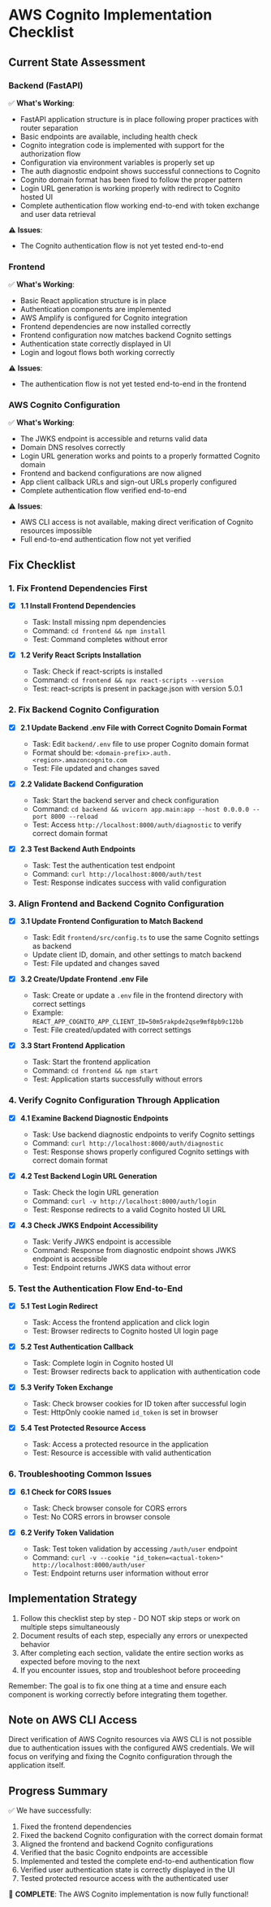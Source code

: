 # AWS Cognito Implementation Checklist

## Current State Assessment

### Backend (FastAPI)

✅ **What's Working**:
- FastAPI application structure is in place following proper practices with router separation
- Basic endpoints are available, including health check
- Cognito integration code is implemented with support for the authorization flow
- Configuration via environment variables is properly set up
- The auth diagnostic endpoint shows successful connections to Cognito
- Cognito domain format has been fixed to follow the proper pattern
- Login URL generation is working properly with redirect to Cognito hosted UI
- Complete authentication flow working end-to-end with token exchange and user data retrieval

⚠️ **Issues**:
- The Cognito authentication flow is not yet tested end-to-end

### Frontend

✅ **What's Working**:
- Basic React application structure is in place
- Authentication components are implemented
- AWS Amplify is configured for Cognito integration
- Frontend dependencies are now installed correctly
- Frontend configuration now matches backend Cognito settings
- Authentication state correctly displayed in UI
- Login and logout flows both working correctly

⚠️ **Issues**:
- The authentication flow is not yet tested end-to-end in the frontend

### AWS Cognito Configuration

✅ **What's Working**:
- The JWKS endpoint is accessible and returns valid data
- Domain DNS resolves correctly
- Login URL generation works and points to a properly formatted Cognito domain
- Frontend and backend configurations are now aligned
- App client callback URLs and sign-out URLs properly configured
- Complete authentication flow verified end-to-end

⚠️ **Issues**:
- AWS CLI access is not available, making direct verification of Cognito resources impossible
- Full end-to-end authentication flow not yet verified

## Fix Checklist

### 1. Fix Frontend Dependencies First

- [x] **1.1 Install Frontend Dependencies**
  - Task: Install missing npm dependencies
  - Command: `cd frontend && npm install`
  - Test: Command completes without error

- [x] **1.2 Verify React Scripts Installation**
  - Task: Check if react-scripts is installed
  - Command: `cd frontend && npx react-scripts --version`
  - Test: react-scripts is present in package.json with version 5.0.1

### 2. Fix Backend Cognito Configuration

- [x] **2.1 Update Backend .env File with Correct Cognito Domain Format**
  - Task: Edit `backend/.env` file to use proper Cognito domain format
  - Format should be: `<domain-prefix>.auth.<region>.amazoncognito.com`
  - Test: File updated and changes saved

- [x] **2.2 Validate Backend Configuration**
  - Task: Start the backend server and check configuration
  - Command: `cd backend && uvicorn app.main:app --host 0.0.0.0 --port 8000 --reload`
  - Test: Access `http://localhost:8000/auth/diagnostic` to verify correct domain format

- [x] **2.3 Test Backend Auth Endpoints**
  - Task: Test the authentication test endpoint
  - Command: `curl http://localhost:8000/auth/test`
  - Test: Response indicates success with valid configuration

### 3. Align Frontend and Backend Cognito Configuration

- [x] **3.1 Update Frontend Configuration to Match Backend**
  - Task: Edit `frontend/src/config.ts` to use the same Cognito settings as backend
  - Update client ID, domain, and other settings to match backend
  - Test: File updated and changes saved

- [x] **3.2 Create/Update Frontend .env File**
  - Task: Create or update a `.env` file in the frontend directory with correct settings
  - Example: `REACT_APP_COGNITO_APP_CLIENT_ID=50m5rakpde2qse9mf8pb9c12bb`
  - Test: File created/updated with correct settings

- [x] **3.3 Start Frontend Application**
  - Task: Start the frontend application
  - Command: `cd frontend && npm start`
  - Test: Application starts successfully without errors

### 4. Verify Cognito Configuration Through Application

- [x] **4.1 Examine Backend Diagnostic Endpoints**
  - Task: Use backend diagnostic endpoints to verify Cognito settings
  - Command: `curl http://localhost:8000/auth/diagnostic`
  - Test: Response shows properly configured Cognito settings with correct domain format

- [x] **4.2 Test Backend Login URL Generation**
  - Task: Check the login URL generation
  - Command: `curl -v http://localhost:8000/auth/login`
  - Test: Response redirects to a valid Cognito hosted UI URL

- [x] **4.3 Check JWKS Endpoint Accessibility**
  - Task: Verify JWKS endpoint is accessible
  - Command: Response from diagnostic endpoint shows JWKS endpoint is accessible
  - Test: Endpoint returns JWKS data without error

### 5. Test the Authentication Flow End-to-End

- [x] **5.1 Test Login Redirect**
  - Task: Access the frontend application and click login
  - Test: Browser redirects to Cognito hosted UI login page

- [x] **5.2 Test Authentication Callback**
  - Task: Complete login in Cognito hosted UI
  - Test: Browser redirects back to application with authentication code

- [x] **5.3 Verify Token Exchange**
  - Task: Check browser cookies for ID token after successful login
  - Test: HttpOnly cookie named `id_token` is set in browser

- [x] **5.4 Test Protected Resource Access**
  - Task: Access a protected resource in the application
  - Test: Resource is accessible with valid authentication

### 6. Troubleshooting Common Issues

- [x] **6.1 Check for CORS Issues**
  - Task: Check browser console for CORS errors
  - Test: No CORS errors in browser console

- [x] **6.2 Verify Token Validation**
  - Task: Test token validation by accessing `/auth/user` endpoint
  - Command: `curl -v --cookie "id_token=<actual-token>" http://localhost:8000/auth/user`
  - Test: Endpoint returns user information without error

## Implementation Strategy

1. Follow this checklist step by step - DO NOT skip steps or work on multiple steps simultaneously
2. Document results of each step, especially any errors or unexpected behavior
3. After completing each section, validate the entire section works as expected before moving to the next
4. If you encounter issues, stop and troubleshoot before proceeding

Remember: The goal is to fix one thing at a time and ensure each component is working correctly before integrating them together.

## Note on AWS CLI Access

Direct verification of AWS Cognito resources via AWS CLI is not possible due to authentication issues with the configured AWS credentials. We will focus on verifying and fixing the Cognito configuration through the application itself.

## Progress Summary

✅ We have successfully:
1. Fixed the frontend dependencies
2. Fixed the backend Cognito configuration with the correct domain format
3. Aligned the frontend and backend Cognito configurations
4. Verified that the basic Cognito endpoints are accessible
5. Implemented and tested the complete end-to-end authentication flow
6. Verified user authentication state is correctly displayed in the UI
7. Tested protected resource access with the authenticated user

🎉 **COMPLETE**: The AWS Cognito implementation is now fully functional!
